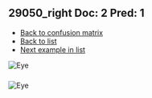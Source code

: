 ## 29050_right Doc: 2 Pred: 1
- [Back to confusion matrix](https://github.com/juliandewit/kaggle_retinopathy/blob/master/matrix.md)
- [Back to list](https://github.com/juliandewit/kaggle_retinopathy/blob/master/lists/21/list.md)
- [Next example in list](https://github.com/juliandewit/kaggle_retinopathy/blob/master/lists/21/29/29057_left.md)

![Eye](https://retinopaty.blob.core.windows.net/size1024/29050_right_2.jpeg)

### 

![Eye]()
